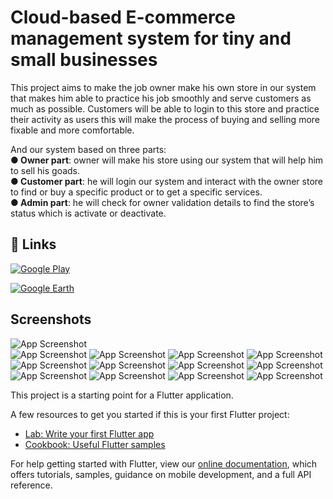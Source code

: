 
# Cloud-based E-commerce management system for tiny and small businesses

This project aims to make the job owner make his own store in our system that makes him able to practice his job smoothly and serve customers as much as possible. Customers will be able to login to this store and practice their activity as users this will make the process of buying and selling more fixable and more comfortable.

And our system based on three parts:<br/>
●<b> Owner part</b>: owner will make his store using our system that will help him to sell his goads. <br/>
●<b> Customer part</b>: he will login our system and  interact with the owner store to find or buy a specific product or to get a specific services.<br/>
●<b> Admin part</b>: he will check for owner validation details to find the store’s status which is activate or deactivate.<br/>

## 🔗 Links

[![Google Play](https://img.shields.io/badge/Google_play-000?style=for-the-badge&logo=Googleplay&logoColor=fff)](https://play.google.com/store/apps/details?id=com.mo7med.fci_project)

[![Google Earth](https://img.shields.io/badge/website-000?style=for-the-badge&logo=Google-Earth&logoColor=fff)](https://fci-proj.herokuapp.com/)


## Screenshots

![App Screenshot](https://play-lh.googleusercontent.com/cbCD6C-aSkd4dG5mRlvfK1kkkEcDHQjzm6drv-Y5oaf3m4vjVlQR0l7qtjKBnEfRiLnu=w416-h235-rw) <br/>
![App Screenshot](https://play-lh.googleusercontent.com/UdbgoeSov7zJMeBwyZxencrzehTX2VLLWSDaVmFkj2aLieTQ_HIaXzzurepRtQCcvyQ=w526-h296-rw)
![App Screenshot](https://play-lh.googleusercontent.com/lPPlmoqxupd71hke540jwo50_fAmpl4STX0_YO9RbrIFdVm59I4VRdB64nS8Ra3G0A=w526-h296-rw)
![App Screenshot](https://play-lh.googleusercontent.com/95Jsiw3SSaxCzF7i30Rr3agA_VNPEmRAOm-iQzKYe9Ja6dN1DCmabxi2wEWRcXnl-lA=w526-h296-rw)
![App Screenshot](https://play-lh.googleusercontent.com/quLHIL3C5vCnDn9MAxybCARqXwtzzNg2IvNnzXWMKB2LnD1rejAW7YIrDHZ0VlC96Vo=w526-h296-rw)
![App Screenshot](https://play-lh.googleusercontent.com/KAvQS5O-YpAxCNCFWs2J0eIW_dZqaLtK0WoPgTyzSMliWXNZOu-hE6dCad44QXuOvQ=w526-h296-rw)
![App Screenshot](https://play-lh.googleusercontent.com/jhTlTgGZSCEWjWjnP82kdjNccPPZrz7u4NxifKK5Vtd8OjWZ_OwUEuewUD7MKbnI71GC=w526-h296-rw)
![App Screenshot](https://play-lh.googleusercontent.com/3H4o-eNGUdGVhViqDgit2iX4uTAkq6f5g3EJz8q78KojYeIFhBr-xyCfbdLjZnq-FA=w526-h296-rw)
![App Screenshot](https://play-lh.googleusercontent.com/rD7tEpO2kfn4X11nLTbcN4gDDIAEr90yrhAk1xApU6j_LTxkjqkF8KKI6PgBaY7_7rs=w526-h296-rw)
![App Screenshot](https://play-lh.googleusercontent.com/MEeXHfwedRVdVXdubmGHKno0hCu4tQGRRUO4oyCDZsd04fmoczxZqFXvJOXpqd5Ybao=w526-h296-rw)
![App Screenshot](https://play-lh.googleusercontent.com/BBJ3aKcZLNrjVd2U2voFmtBBjF3AJTpUG8-Y64H-y8MmFUsYkBzJilRPDSSgP_KQbg=w526-h296-rw)
![App Screenshot](https://play-lh.googleusercontent.com/2bz4va8f85WLxe5dyjwjvrwvRnsHnvCTYZ8hX_Z4-9qzCV6H3VUy4dQ-8sfKTukA9czh=w526-h296-rw)
![App Screenshot](https://play-lh.googleusercontent.com/mCOvZGTO3YBQchgh7FZMNJxIlecO5HMNsEDQxuBPH_G8ZuDxJdUiUZmYhH39WBgojg=w526-h296-rw)

This project is a starting point for a Flutter application.

A few resources to get you started if this is your first Flutter project:

- [Lab: Write your first Flutter app](https://flutter.dev/docs/get-started/codelab)
- [Cookbook: Useful Flutter samples](https://flutter.dev/docs/cookbook)

For help getting started with Flutter, view our
[online documentation](https://flutter.dev/docs), which offers tutorials,
samples, guidance on mobile development, and a full API reference.

